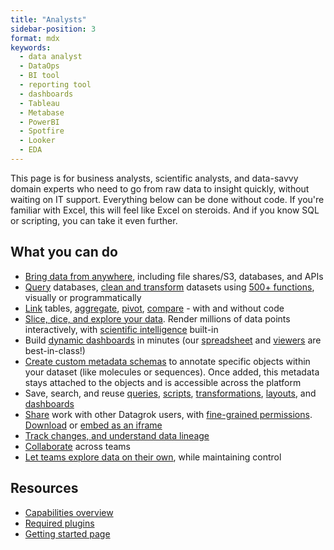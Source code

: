 ```yaml
---
title: "Analysts"
sidebar-position: 3
format: mdx
keywords:
  - data analyst
  - DataOps
  - BI tool
  - reporting tool
  - dashboards
  - Tableau
  - Metabase
  - PowerBI
  - Spotfire
  - Looker
  - EDA
---
```



This page is for business analysts, scientific analysts, and data-savvy domain
experts who need to go from raw data to insight quickly, without waiting on IT
support. Everything below can be done without code. If you're familiar with
Excel, this will feel like Excel on steroids. And if you know SQL or scripting,
you can take it even further.

<!--  See also our page for [data scientists](link). --->

## What you can do

* [Bring data from anywhere](../../datagrok.md#access), including file
  shares/S3, databases, and APIs
* [Query](../../../access/databases/databases.md) databases, [clean and transform](../../datagrok.md#transform) datasets using [500+ functions](../../concepts/functions/functions.md), visually or programmatically 
* [Link](../../../transform/link-tables.md) tables, [aggregate](../../../transform/aggregate-rows.md), [pivot](../../../access/databases/databases.md#aggregation-editor), [compare](../../../transform/compare-tables.md) - with and without code 
* [Slice, dice, and explore your data](../workflows/eda.md). Render
  millions of data points interactively, with [scientific intelligence](../../navigation/views/table-view.md#statistical-hypothesis-testing) built-in
* Build [dynamic dashboards](../../../access/databases/databases.md#creating-dynamic-dashboards-for-query-results) in minutes (our [spreadsheet](../../../visualize/viewers/grid.md#rows) and [viewers](../../../visualize/viewers/viewers.md) are best-in-class!)
* [Create custom metadata schemas](../../../govern/catalog/sticky-meta.md) to annotate specific objects within your dataset (like molecules or sequences). Once added, this metadata stays attached to the objects and is accessible across the platform
* Save, search, and reuse [queries](../../../access/databases/databases.md), [scripts](../../../compute/scripting/scripting.mdx), [transformations](../../navigation/panels/panels.md#recording-macros), [layouts](../../../visualize/view-layout.md), and [dashboards](../../concepts/project/dashboard.md)
* [Share](../../navigation/basic-tasks/basic-tasks.md#share) work with other Datagrok users, with [fine-grained permissions](../../../govern/access-control/access-control.md#permissions). [Download](../../navigation/basic-tasks/basic-tasks.md#download) or [embed as an iframe](../../navigation/views/table-view.md#embed) 
* [Track changes, and understand data lineage](../../datagrok.md#govern)
* [Collaborate](../../datagrok.md#collaborate) across teams
* [Let teams explore data on their own](../workflows/free-world-exploration.md#function-annotations), while maintaining control 

## Resources

* [Capabilities overview](../../datagrok.md)
* [Required plugins](../../plugins.md)
* [Getting started page](../../resources/self-guided-learning.md)
